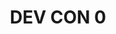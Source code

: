 ﻿---
number: 0
title: DEV CON 0
description: "It all began in Berlin. Long prior to the launch of Ethereum, the earliest builders and co-founders gathered in Kreuzberg in late November of 2014 to outline their work and designs for the future of Ethereum at a meetup called 'ÐΞVcon-0'."
location: "Berlin, Germany"
startDate: 2014-11-24
endDate: 2014-11-28
image: ../../../static/assets/uploads/editions/devcon0.png
urls:
  - title: Playlist
    url: /archive/playlists/devcon-0/
---
